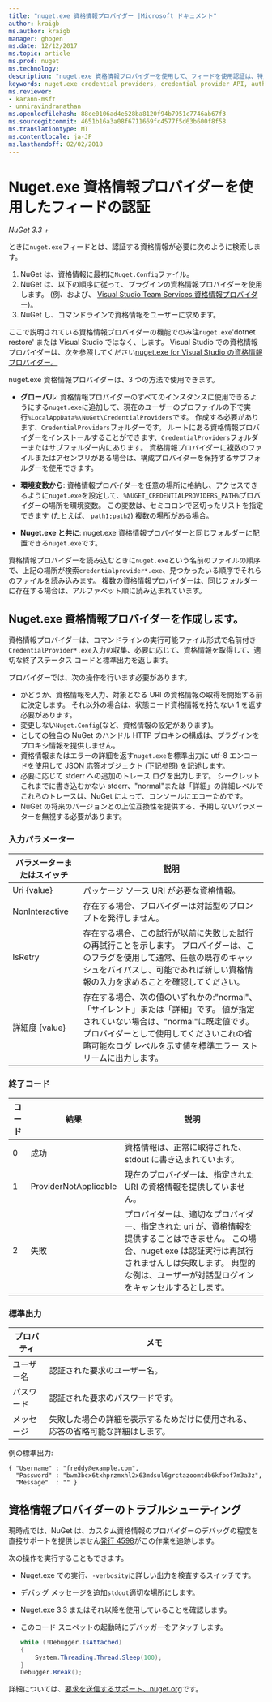 ```yaml
---
title: "nuget.exe 資格情報プロバイダー |Microsoft ドキュメント"
author: kraigb
ms.author: kraigb
manager: ghogen
ms.date: 12/12/2017
ms.topic: article
ms.prod: nuget
ms.technology: 
description: "nuget.exe 資格情報プロバイダーを使用して、フィードを使用認証は、特定の規則に従うコマンドライン実行可能ファイルとして実装されます。"
keywords: nuget.exe credential providers, credential provider API, authenticate with feed, authenticate with gallery
ms.reviewer:
- karann-msft
- unniravindranathan
ms.openlocfilehash: 88ce0106ad4e628ba8120f94b7951c7746ab67f3
ms.sourcegitcommit: 4651b16a3a08f6711669fc4577f5d63b600f8f58
ms.translationtype: MT
ms.contentlocale: ja-JP
ms.lasthandoff: 02/02/2018
---
```

# <a name="authenticating-feeds-with-nugetexe-credential-providers"></a>Nuget.exe 資格情報プロバイダーを使用したフィードの認証

*NuGet 3.3 +*

ときに`nuget.exe`フィードとは、認証する資格情報が必要に次のように検索します。

1. NuGet は、資格情報に最初に`Nuget.Config`ファイル。
1. NuGet は、以下の順序に従って、プラグインの資格情報プロバイダーを使用します。 (例、および、 [Visual Studio Team Services 資格情報プロバイダー](https://www.visualstudio.com/docs/package/get-started/nuget/auth#vsts-credential-provider))。
1. NuGet し、コマンドラインで資格情報をユーザーに求めます。

ここで説明されている資格情報プロバイダーの機能でのみ注`nuget.exe`'dotnet restore' または Visual Studio ではなく、します。 Visual Studio での資格情報プロバイダーは、次を参照してください[nuget.exe for Visual Studio の資格情報プロバイダー。](nuget-credential-providers-for-visual-studio.md)

nuget.exe 資格情報プロバイダーは、3 つの方法で使用できます。

- **グローバル**: 資格情報プロバイダーのすべてのインスタンスに使用できるようにする`nuget.exe`に追加して、現在のユーザーのプロファイルの下で実行`%LocalAppData%\NuGet\CredentialProviders`です。 作成する必要があります、`CredentialProviders`フォルダーです。 ルートにある資格情報プロバイダーをインストールすることができます、`CredentialProviders`フォルダーまたはサブフォルダー内にあります。 資格情報プロバイダーに複数のファイルまたはアセンブリがある場合は、構成プロバイダーを保持するサブフォルダーを使用できます。

- **環境変数から**: 資格情報プロバイダーを任意の場所に格納し、アクセスできるように`nuget.exe`を設定して、`%NUGET_CREDENTIALPROVIDERS_PATH%`プロバイダーの場所を環境変数。 この変数は、セミコロンで区切ったリストを指定できます (たとえば、 `path1;path2`) 複数の場所がある場合。

- **Nuget.exe と共に**: nuget.exe 資格情報プロバイダーと同じフォルダーに配置できる`nuget.exe`です。

資格情報プロバイダーを読み込むときに`nuget.exe`という名前のファイルの順序で、上記の場所が検索`credentialprovider*.exe`、見つかったいる順序でそれらのファイルを読み込みます。 複数の資格情報プロバイダーは、同じフォルダーに存在する場合は、アルファベット順に読み込まれています。

## <a name="creating-a-nugetexe-credential-provider"></a>Nuget.exe 資格情報プロバイダーを作成します。

資格情報プロバイダーは、コマンドラインの実行可能ファイル形式で名前付き`CredentialProvider*.exe`入力の収集、必要に応じて、資格情報を取得して、適切な終了ステータス コードと標準出力を返します。

プロバイダーでは、次の操作を行います必要があります。

- かどうか、資格情報を入力、対象となる URI の資格情報の取得を開始する前に決定します。 それ以外の場合は、状態コード資格情報を持たない 1 を返す必要があります。
- 変更しない`Nuget.Config`(など、資格情報の設定があります)。
- としての独自の NuGet のハンドル HTTP プロキシの構成は、プラグインをプロキシ情報を提供しません。
- 資格情報またはエラーの詳細を返す`nuget.exe`を標準出力に utf-8 エンコードを使用して JSON 応答オブジェクト (下記参照) を記述します。
- 必要に応じて stderr への追加のトレース ログを出力します。 シークレットこれまでに書き込むかない stderr、"normal"または「詳細」の詳細レベルでこれらのトレースは、NuGet によって、コンソールにエコーためです。
- NuGet の将来のバージョンとの上位互換性を提供する、予期しないパラメーターを無視する必要があります。

### <a name="input-parameters"></a>入力パラメーター

| パラメーターまたはスイッチ |説明|
|----------------|-----------|
| Uri {value} | パッケージ ソース URI が必要な資格情報。|
| NonInteractive | 存在する場合、プロバイダーは対話型のプロンプトを発行しません。 |
| IsRetry | 存在する場合、この試行が以前に失敗した試行の再試行ことを示します。 プロバイダーは、このフラグを使用して通常、任意の既存のキャッシュをバイパスし、可能であれば新しい資格情報の入力を求めることを確認してください。|
| 詳細度 {value} | 存在する場合、次の値のいずれかの:"normal"、「サイレント」または「詳細」です。 値が指定されていない場合は、"normal"に既定値です。 プロバイダーとして使用してくださいこれの省略可能なログ レベルを示す値を標準エラー ストリームに出力します。 |

### <a name="exit-codes"></a>終了コード

| コード |結果 | 説明 |
|----------------|-----------|-----------|
| 0 | 成功 | 資格情報は、正常に取得された、stdout に書き込まれています。|
| 1 | ProviderNotApplicable | 現在のプロバイダーは、指定された URI の資格情報を提供していません。|
| 2 | 失敗 | プロバイダーは、適切なプロバイダー、指定された uri が、資格情報を提供することはできません。 この場合、nuget.exe は認証実行は再試行されませんしは失敗します。 典型的な例は、ユーザーが対話型ログインをキャンセルするとします。 |

### <a name="standard-output"></a>標準出力

| プロパティ |メモ|
|----------------|-----------|
| ユーザー名 | 認証された要求のユーザー名。|
| パスワード | 認証された要求のパスワードです。|
| メッセージ | 失敗した場合の詳細を表示するためだけに使用される、応答の省略可能な詳細はします。 |

例の標準出力:

    { "Username" : "freddy@example.com",
      "Password" : "bwm3bcx6txhprzmxhl2x63mdsul6grctazoomtdb6kfbof7m3a3z",
      "Message"  : "" }

## <a name="troubleshooting-a-credential-provider"></a>資格情報プロバイダーのトラブルシューティング

現時点では、NuGet は、カスタム資格情報のプロバイダーのデバッグの程度を直接サポートを提供しません[発行 4598](https://github.com/NuGet/Home/issues/4598)がこの作業を追跡します。

次の操作を実行することもできます。

- Nuget.exe での実行、`-verbosity`に詳しい出力を検査するスイッチです。
- デバッグ メッセージを追加`stdout`適切な場所にします。
- Nuget.exe 3.3 またはそれ以降を使用していることを確認します。
- このコード スニペットの起動時にデバッガーをアタッチします。

    ```cs
    while (!Debugger.IsAttached)
    {
        System.Threading.Thread.Sleep(100);
    }
    Debugger.Break();
    ```

詳細については、[要求を送信するサポート、nuget.org](https://www.nuget.org/policies/Contact)です。

